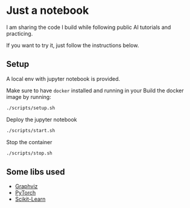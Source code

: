 # Just a notebook
I am sharing the code I build while following public AI tutorials and practicing.

If you want to try it, just follow the instructions below.

## Setup

A local env with jupyter notebook is provided.

Make sure to have `docker` installed and running in your 
Build the docker image by running:
```bash
./scripts/setup.sh
```

Deploy the jupyter notebook
```bash
./scripts/start.sh
```

Stop the container
```bash
./scripts/stop.sh
```

## Some libs used

- [Graphviz](https://graphviz.org/)
- [PyTorch](https://pytorch.org/)
- [Scikit-Learn](https://scikit-learn.org/stable/)